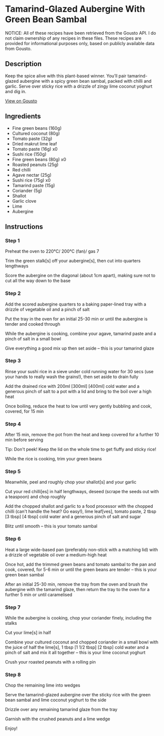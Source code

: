 # Tamarind-Glazed Aubergine With Green Bean Sambal

NOTICE: All of these recipes have been retrieved from the Gousto API. I do not claim ownership of any recipes in these files. These recipes are provided for informational purposes only, based on publicly available data from Gousto.

## Description

Keep the spice alive with this plant-based winner. You’ll pair tamarind-glazed aubergine with a spicy green bean sambal, packed with chilli and garlic. Serve over sticky rice with a drizzle of zingy lime coconut yoghurt and dig in.

[View on Gousto](https://www.gousto.co.uk/recipes/cookbook/tamarind-glazed-squash-with-green-bean-sambal-sticky-rice)

## Ingredients

- Fine green beans (160g)
- Cultured coconut (80g)
- Tomato paste (32g)
- Dried makrut lime leaf
- Tomato paste (16g) x0
- Sushi rice (150g)
- Fine green beans (80g) x0
- Roasted peanuts (25g)
- Red chilli
- Agave nectar (25g)
- Sushi rice (75g) x0
- Tamarind paste (15g)
- Coriander (5g)
- Shallot
- Garlic clove
- Lime
- Aubergine

## Instructions


### Step 1

Preheat the oven to 220°C/ 200°C (fan)/ gas 7

Trim the green stalk[s] off your aubergine[s], then cut into quarters lengthways

Score the aubergine on the diagonal (about 1cm apart), making sure not to cut all the way down to the base


### Step 2

Add the scored aubergine quarters to a baking paper-lined tray with a drizzle of vegetable oil and a pinch of salt

Put the tray in the oven for an initial 25-30 min or until the aubergine is tender and cooked through

While the aubergine is cooking, combine your agave, tamarind paste and a pinch of salt in a small bowl

Give everything a good mix up then set aside – this is your tamarind glaze


### Step 3

Rinse your sushi rice in a sieve under cold running water for 30 secs (use your hands to really wash the grains!), then set aside to drain fully

Add the drained rice with 200ml <span class="text-purple">[300ml]</span> <span class="text-danger">[400ml]</span> cold water and a generous pinch of salt to a pot with a lid and bring to the boil over a high heat

Once boiling, reduce the heat to low until very gently bubbling and cook, covered, for 15 min


### Step 4

After 15 min, remove the pot from the heat and keep covered for a further 10 min before serving

Tip: Don't peek! Keep the lid on the whole time to get fluffy and sticky rice!

While the rice is cooking, trim your green beans


### Step 5

Meanwhile, peel and roughly chop your shallot[s] and your garlic

Cut your red chilli[es] in half lengthways, deseed (scrape the seeds out with a teaspoon) and chop roughly

Add the chopped shallot and garlic to a food processor with the chopped chilli (can't handle the heat? Go easy!), lime leaf[ves], tomato paste, 2 tbsp <span class="text-purple">[3 tbsp]</span><span class="text-danger"> [4 tbsp]</span> cold water and a generous pinch of salt and sugar

Blitz until smooth – this is your tomato sambal


### Step 6

Heat a large wide-based pan (preferably non-stick with a matching lid) with a drizzle of vegetable oil over a medium-high heat

Once hot, add the trimmed green beans and tomato sambal to the pan and cook, covered, for 5-6 min or until the green beans are tender – this is your green bean sambal

After an initial 25-30 min, remove the tray from the oven and brush the aubergine with the tamarind glaze, then return the tray to the oven for a further 5 min or until caramelised


### Step 7

While the aubergine is cooking, chop your coriander finely, including the stalks

Cut your lime[s] in half

Combine your cultured coconut and chopped coriander in a small bowl with the juice of half the lime[s], 1 tbsp <span class="text-purple">[1 1/2 tbsp]</span> <span class="text-danger">[2 tbsp]</span> cold water and a pinch of salt and mix it all together – this is your lime coconut yoghurt

Crush your roasted peanuts with a rolling pin

### Step 8

Chop the remaining lime into wedges

Serve the tamarind-glazed aubergine over the sticky rice with the green bean sambal and lime coconut yoghurt to the side

Drizzle over any remaining tamarind glaze from the tray

Garnish with the crushed peanuts and a lime wedge

Enjoy!

